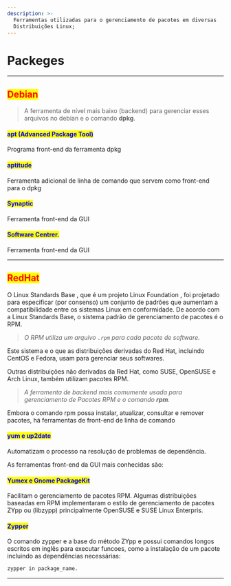 ```yaml
---
description: >-
  Ferramentas utilizadas para o gerenciamento de pacotes em diversas
  Distribuições Linux;
---
```


# Packeges

***

## <mark style="color:red;">Debian</mark>

> A ferramenta de nível mais baixo (backend) para gerenciar esses arquivos no debian e o comando **dpkg**.

#### <mark style="color:blue;">apt (Advanced Package Tool)</mark>&#x20;

Programa front-end da ferramenta dpkg&#x20;

#### <mark style="color:blue;">aptitude</mark>&#x20;

Ferramenta adicional de linha de comando que servem como front-end para o dpkg&#x20;

#### <mark style="color:blue;">Synaptic</mark>&#x20;

Ferramenta front-end da GUI&#x20;

#### <mark style="color:blue;">Software Centrer.</mark>&#x20;

Ferramenta front-end da GUI&#x20;

***

## <mark style="color:red;">RedHat</mark>

O Linux Standards Base , que é um projeto Linux Foundation , foi projetado para especificar (por consenso) um conjunto de padrões que aumentam a compatibilidade entre os sistemas Linux em conformidade. De acordo com a Linux Standards Base, o sistema padrão de gerenciamento de pacotes é o RPM.&#x20;

> _O RPM utiliza um arquivo `.rpm` para cada pacote de software._&#x20;

Este sistema e o que as distribuições derivadas do Red Hat, incluindo CentOS e Fedora, usam para gerenciar seus softwares.&#x20;

Outras distribuições não derivadas da Red Hat, como SUSE, OpenSUSE e Arch Linux, também utilizam pacotes RPM.&#x20;

> _A ferramenta de backend mais comumente usada para gerenciamento de Pacotes RPM e o comando **rpm**._&#x20;

Embora o comando rpm possa instalar, atualizar, consultar e remover pacotes, há ferramentas de front-end de linha de comando&#x20;

#### <mark style="color:blue;">yum e up2date</mark>&#x20;

Automatizam o processo na resolução de problemas de dependência.&#x20;

As ferramentas front-end da GUI mais conhecidas são:&#x20;

#### <mark style="color:blue;">Yumex e Gnome PackageKit</mark>

Facilitam o gerenciamento de pacotes RPM. Algumas distribuições baseadas em RPM implementaram o estilo de gerenciamento de pacotes ZYpp ou (libzypp) principalmente OpenSUSE e SUSE Linux Enterpris.&#x20;

#### <mark style="color:blue;">Zypper</mark>

O comando zypper e a base do método ZYpp e possui comandos longos escritos em inglês para executar funcoes, como a instalação de um pacote incluindo as dependências necessárias:&#x20;

```bash
zypper in package_name.
```

***
